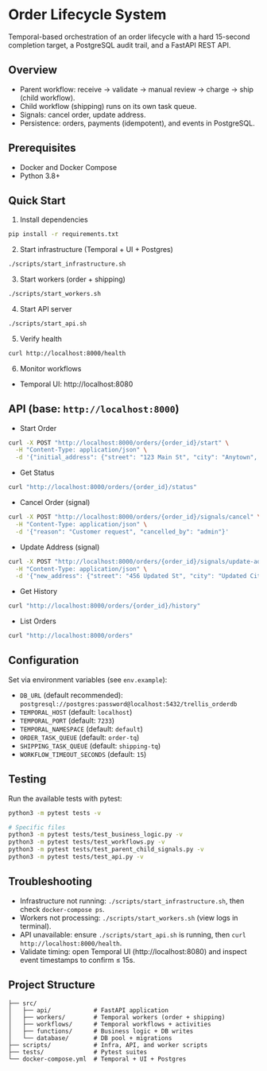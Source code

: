 # Order Lifecycle System

Temporal-based orchestration of an order lifecycle with a hard 15-second completion target, a PostgreSQL audit trail, and a FastAPI REST API.

## Overview
- Parent workflow: receive → validate → manual review → charge → ship (child workflow).
- Child workflow (shipping) runs on its own task queue.
- Signals: cancel order, update address.
- Persistence: orders, payments (idempotent), and events in PostgreSQL.

## Prerequisites
- Docker and Docker Compose
- Python 3.8+

## Quick Start
1) Install dependencies
```bash
pip install -r requirements.txt
```

2) Start infrastructure (Temporal + UI + Postgres)
```bash
./scripts/start_infrastructure.sh
```

3) Start workers (order + shipping)
```bash
./scripts/start_workers.sh
```

4) Start API server
```bash
./scripts/start_api.sh
```

5) Verify health
```bash
curl http://localhost:8000/health
```

6) Monitor workflows
- Temporal UI: http://localhost:8080

## API (base: `http://localhost:8000`)
- Start Order
```bash
curl -X POST "http://localhost:8000/orders/{order_id}/start" \
  -H "Content-Type: application/json" \
  -d '{"initial_address": {"street": "123 Main St", "city": "Anytown", "state": "CA", "zip": "12345"}}'
```

- Get Status
```bash
curl "http://localhost:8000/orders/{order_id}/status"
```

- Cancel Order (signal)
```bash
curl -X POST "http://localhost:8000/orders/{order_id}/signals/cancel" \
  -H "Content-Type: application/json" \
  -d '{"reason": "Customer request", "cancelled_by": "admin"}'
```

- Update Address (signal)
```bash
curl -X POST "http://localhost:8000/orders/{order_id}/signals/update-address" \
  -H "Content-Type: application/json" \
  -d '{"new_address": {"street": "456 Updated St", "city": "Updated City", "state": "NY", "zip": "54321"}, "updated_by": "admin"}'
```

- Get History
```bash
curl "http://localhost:8000/orders/{order_id}/history"
```

- List Orders
```bash
curl "http://localhost:8000/orders"
```



## Configuration
Set via environment variables (see `env.example`):
- `DB_URL` (default recommended): `postgresql://postgres:password@localhost:5432/trellis_orderdb`
- `TEMPORAL_HOST` (default: `localhost`)
- `TEMPORAL_PORT` (default: `7233`)
- `TEMPORAL_NAMESPACE` (default: `default`)
- `ORDER_TASK_QUEUE` (default: `order-tq`)
- `SHIPPING_TASK_QUEUE` (default: `shipping-tq`)
- `WORKFLOW_TIMEOUT_SECONDS` (default: `15`)

## Testing
Run the available tests with pytest:
```bash
python3 -m pytest tests -v

# Specific files
python3 -m pytest tests/test_business_logic.py -v
python3 -m pytest tests/test_workflows.py -v
python3 -m pytest tests/test_parent_child_signals.py -v
python3 -m pytest tests/test_api.py -v
```

## Troubleshooting
- Infrastructure not running: `./scripts/start_infrastructure.sh`, then check `docker-compose ps`.
- Workers not processing: `./scripts/start_workers.sh` (view logs in terminal).
- API unavailable: ensure `./scripts/start_api.sh` is running, then `curl http://localhost:8000/health`.
- Validate timing: open Temporal UI (http://localhost:8080) and inspect event timestamps to confirm ≤ 15s.

## Project Structure
```
├── src/
│   ├── api/            # FastAPI application
│   ├── workers/        # Temporal workers (order + shipping)
│   ├── workflows/      # Temporal workflows + activities
│   ├── functions/      # Business logic + DB writes
│   └── database/       # DB pool + migrations
├── scripts/            # Infra, API, and worker scripts
├── tests/              # Pytest suites
└── docker-compose.yml  # Temporal + UI + Postgres
```
